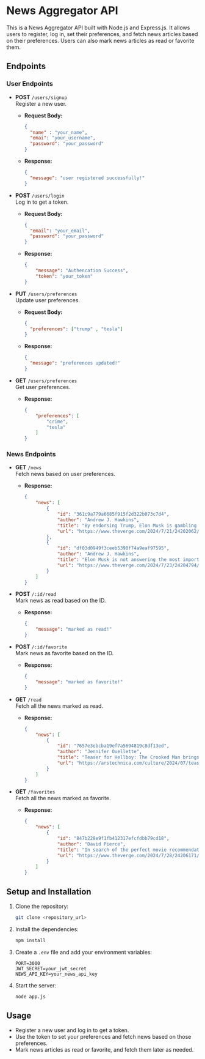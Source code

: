 # News Aggregator API
 
This is a News Aggregator API built with Node.js and Express.js. It allows users to register, log in, set their preferences, and fetch news articles based on their preferences. Users can also mark news articles as read or favorite them.
 
## Endpoints
 
### User Endpoints
 
- **POST** `/users/signup`  
  Register a new user.
  - **Request Body:**
    ```json
    { 
      "name" : "your_name",
      "emai": "your_username",
      "password": "your_password"
    }
    ```
  - **Response:**
    ```json
    {
      "message": "user registered successfully!"
    }
    ```
 
- **POST** `/users/login`  
  Log in to get a token.
  - **Request Body:**
    ```json
    {
      "email": "your_email",
      "password": "your_password"
    }
    ```
  - **Response:**
    ```json
    {
        "message": "Authencation Success",
        "token": "your_token"
    }
    ```
 
- **PUT** `/users/preferences`  
  Update user preferences.
  - **Request Body:**
    ```json
    {
      "preferences": ["trump" , "tesla"]
    }
    ```
  - **Response:**
    ```json
    {
      "message": "preferences updated!"
    }   
    ```
 
- **GET** `/users/preferences`  
  Get user preferences.
  - **Response:**
    ```json
    {
        "preferences": [
            "crime",
            "tesla"
        ]
    }
    ```
 
### News Endpoints
 
- **GET** `/news`  
  Fetch news based on user preferences.
  - **Response:**
    ```json
    {
        "news": [
            {
                "id": "361c9a779a6685f915f2d322b073c7d4",
                "author": "Andrew J. Hawkins",
                "title": "By endorsing Trump, Elon Musk is gambling with Tesla’s future",
                "url": "https://www.theverge.com/2024/7/21/24202062/elon-musk-donald-trump-endorsement-tesla-ev-tax-credit"
            },
            {
                "id": "df03d0949f3ceeb5390f74a9eaf97595",
                "author": "Andrew J. Hawkins",
                "title": "Elon Musk is not answering the most important questions about the Tesla robotaxi",
                "url": "https://www.theverge.com/2024/7/23/24204794/tesla-robotaxi-elon-musk-earnings-fmvss-steering-wheel"
            }
        ]
    }
    ```
 
- **POST** `/:id/read`  
  Mark news as read based on the ID.
  - **Response:**
    ```json
    {
        "message": "marked as read!"
    }
    ```
 
- **POST** `/:id/favorite`  
  Mark news as favorite based on the ID.
  - **Response:**
    ```json
    {
        "message": "marked as favorite!"
    }
    ```
 
- **GET** `/read`  
  Fetch all the news marked as read.
  - **Response:**
    ```json
    {
        "news": [
            {
                "id": "7657e3ebcba19ef7a5694819c8df13ed",
                "author": "Jennifer Ouellette",
                "title": "Teaser for Hellboy: The Crooked Man brings the low-budget horror vibes",
                "url": "https://arstechnica.com/culture/2024/07/teaser-for-hellboy-the-crooked-man-brings-the-low-budget-horror-vibes/"
            }
        ]
    }
    ```
 
- **GET** `/favorites`  
  Fetch all the news marked as favorite.
  - **Response:**
    ```json
    {
        "news": [
            {
                "id": "847b228e9f1fb412317efcfdbb79cd18",
                "author": "David Pierce",
                "title": "In search of the perfect movie recommendation",
                "url": "https://www.theverge.com/2024/7/28/24206171/ai-movie-recommendations-chatgpt-vergecast"
            }
        ]
    }
    ```
 
## Setup and Installation
 
1. Clone the repository:
    ```sh
    git clone <repository_url>
    ```
2. Install the dependencies:
    ```sh
    npm install
    ```
3. Create a `.env` file and add your environment variables:
    ```plaintext
    PORT=3000
    JWT_SECRET=your_jwt_secret
    NEWS_API_KEY=your_news_api_key
    ```
4. Start the server:
    ```sh
    node app.js
    ```
 
## Usage
 
- Register a new user and log in to get a token.
- Use the token to set your preferences and fetch news based on those preferences.
- Mark news articles as read or favorite, and fetch them later as needed.
 

 
